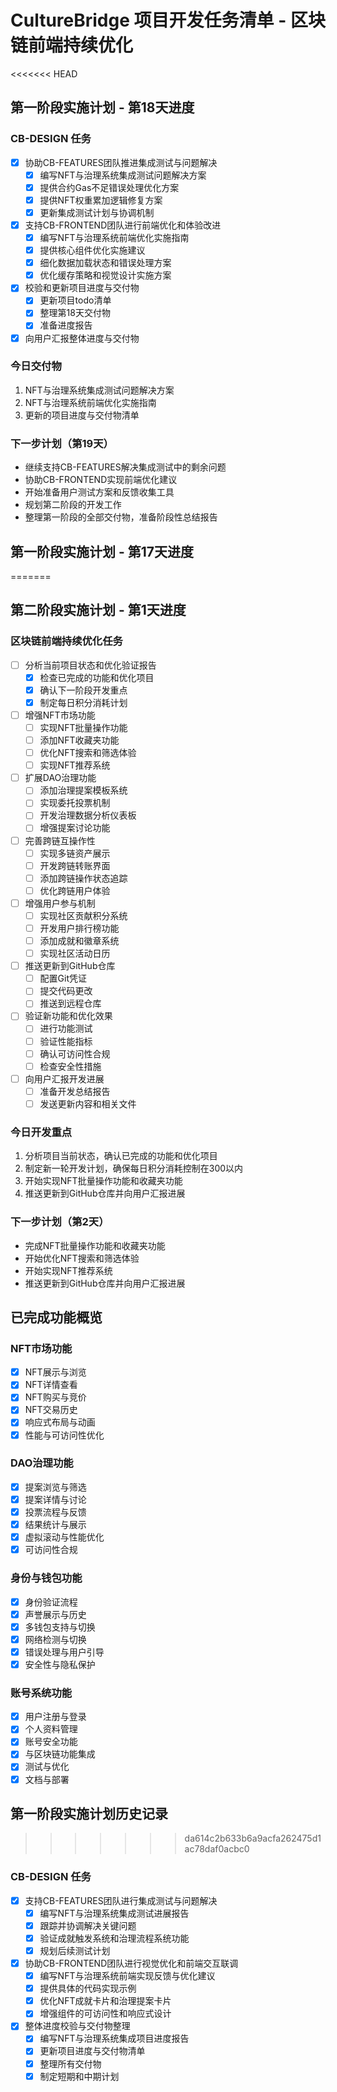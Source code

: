 # CultureBridge 项目开发任务清单 - 区块链前端持续优化

<<<<<<< HEAD
## 第一阶段实施计划 - 第18天进度

### CB-DESIGN 任务
- [x] 协助CB-FEATURES团队推进集成测试与问题解决
  - [x] 编写NFT与治理系统集成测试问题解决方案
  - [x] 提供合约Gas不足错误处理优化方案
  - [x] 提供NFT权重累加逻辑修复方案
  - [x] 更新集成测试计划与协调机制
- [x] 支持CB-FRONTEND团队进行前端优化和体验改进
  - [x] 编写NFT与治理系统前端优化实施指南
  - [x] 提供核心组件优化实施建议
  - [x] 细化数据加载状态和错误处理方案
  - [x] 优化缓存策略和视觉设计实施方案
- [x] 校验和更新项目进度与交付物
  - [x] 更新项目todo清单
  - [x] 整理第18天交付物
  - [x] 准备进度报告
- [x] 向用户汇报整体进度与交付物

### 今日交付物
1. NFT与治理系统集成测试问题解决方案
2. NFT与治理系统前端优化实施指南
3. 更新的项目进度与交付物清单

### 下一步计划（第19天）
- 继续支持CB-FEATURES解决集成测试中的剩余问题
- 协助CB-FRONTEND实现前端优化建议
- 开始准备用户测试方案和反馈收集工具
- 规划第二阶段的开发工作
- 整理第一阶段的全部交付物，准备阶段性总结报告

## 第一阶段实施计划 - 第17天进度
=======
## 第二阶段实施计划 - 第1天进度

### 区块链前端持续优化任务
- [ ] 分析当前项目状态和优化验证报告
  - [x] 检查已完成的功能和优化项目
  - [x] 确认下一阶段开发重点
  - [x] 制定每日积分消耗计划
- [ ] 增强NFT市场功能
  - [ ] 实现NFT批量操作功能
  - [ ] 添加NFT收藏夹功能
  - [ ] 优化NFT搜索和筛选体验
  - [ ] 实现NFT推荐系统
- [ ] 扩展DAO治理功能
  - [ ] 添加治理提案模板系统
  - [ ] 实现委托投票机制
  - [ ] 开发治理数据分析仪表板
  - [ ] 增强提案讨论功能
- [ ] 完善跨链互操作性
  - [ ] 实现多链资产展示
  - [ ] 开发跨链转账界面
  - [ ] 添加跨链操作状态追踪
  - [ ] 优化跨链用户体验
- [ ] 增强用户参与机制
  - [ ] 实现社区贡献积分系统
  - [ ] 开发用户排行榜功能
  - [ ] 添加成就和徽章系统
  - [ ] 实现社区活动日历
- [ ] 推送更新到GitHub仓库
  - [ ] 配置Git凭证
  - [ ] 提交代码更改
  - [ ] 推送到远程仓库
- [ ] 验证新功能和优化效果
  - [ ] 进行功能测试
  - [ ] 验证性能指标
  - [ ] 确认可访问性合规
  - [ ] 检查安全性措施
- [ ] 向用户汇报开发进展
  - [ ] 准备开发总结报告
  - [ ] 发送更新内容和相关文件

### 今日开发重点
1. 分析项目当前状态，确认已完成的功能和优化项目
2. 制定新一轮开发计划，确保每日积分消耗控制在300以内
3. 开始实现NFT批量操作功能和收藏夹功能
4. 推送更新到GitHub仓库并向用户汇报进展

### 下一步计划（第2天）
- 完成NFT批量操作功能和收藏夹功能
- 开始优化NFT搜索和筛选体验
- 开始实现NFT推荐系统
- 推送更新到GitHub仓库并向用户汇报进展

## 已完成功能概览

### NFT市场功能
- [x] NFT展示与浏览
- [x] NFT详情查看
- [x] NFT购买与竞价
- [x] NFT交易历史
- [x] 响应式布局与动画
- [x] 性能与可访问性优化

### DAO治理功能
- [x] 提案浏览与筛选
- [x] 提案详情与讨论
- [x] 投票流程与反馈
- [x] 结果统计与展示
- [x] 虚拟滚动与性能优化
- [x] 可访问性合规

### 身份与钱包功能
- [x] 身份验证流程
- [x] 声誉展示与历史
- [x] 多钱包支持与切换
- [x] 网络检测与切换
- [x] 错误处理与用户引导
- [x] 安全性与隐私保护

### 账号系统功能
- [x] 用户注册与登录
- [x] 个人资料管理
- [x] 账号安全功能
- [x] 与区块链功能集成
- [x] 测试与优化
- [x] 文档与部署

## 第一阶段实施计划历史记录
>>>>>>> da614c2b633b6a9acfa262475d1ac78daf0acbc0

### CB-DESIGN 任务
- [x] 支持CB-FEATURES团队进行集成测试与问题解决
  - [x] 编写NFT与治理系统集成测试进展报告
  - [x] 跟踪并协调解决关键问题
  - [x] 验证成就触发系统和治理流程系统功能
  - [x] 规划后续测试计划
- [x] 协助CB-FRONTEND团队进行视觉优化和前端交互联调
  - [x] 编写NFT与治理系统前端实现反馈与优化建议
  - [x] 提供具体的代码实现示例
  - [x] 优化NFT成就卡片和治理提案卡片
  - [x] 增强组件的可访问性和响应式设计
- [x] 整体进度校验与交付物整理
  - [x] 编写NFT与治理系统集成项目进度报告
  - [x] 更新项目进度与交付物清单
  - [x] 整理所有交付物
  - [x] 制定短期和中期计划
